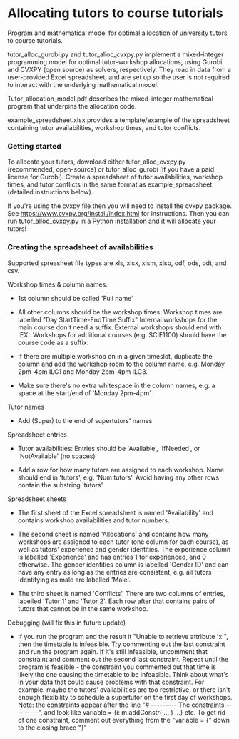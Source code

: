 # Allocating tutors to course tutorials
Program and mathematical model for optimal allocation of university tutors to course tutorials.

tutor_alloc_gurobi.py and tutor_alloc_cvxpy.py implement a mixed-integer programming model for optimal tutor-workshop allocations, using Gurobi and CVXPY (open source) as solvers, respectively.
They read in data from a user-provided Excel spreadsheet, and are set up so the user is not required to interact with the underlying mathematical model.

Tutor_allocation_model.pdf describes the mixed-integer mathematical program that underpins the allocation code.

example_spreadsheet.xlsx provides a template/example of the spreadsheet containing tutor availabilities, workshop times, and tutor conflicts.

### Getting started
To allocate your tutors, download either tutor_alloc_cvxpy.py (recommended, open-source) or tutor_alloc_gurobi (if you have a paid license for Gurobi). Create a spreadsheet of tutor availabilities, workshop times, and tutor conflicts in the same format as example_spreadsheet (detailed instructions below).

If you're using the cvxpy file then you will need to install the cvxpy package. See https://www.cvxpy.org/install/index.html for instructions.
Then you can run tutor_alloc_cvxpy.py in a Python installation and it will allocate your tutors!

### Creating the spreadsheet of availabilities
Supported spreasheet file types are xls, xlsx, xlsm, xlsb, odf, ods, odt, and csv.

Workshop times & column names:
  -   1st column should be called 'Full name'
  -   All other columns should be the workshop times. Workshop times are labelled "Day StartTime-EndTime Suffix"
      Internal workshops for the main course don't need a suffix. External workshops should end with 'EX'.
      Workshops for additional courses (e.g. SCIE1100) should have the course code as a suffix.

  -   If there are multiple workshop on in a given timeslot, duplicate the column and add the workshop room to the
      column name, e.g. Monday 2pm-4pm ILC1 and Monday 2pm-4pm ILC3.

  -   Make sure there's no extra whitespace in the column names, e.g. a space at the start/end of 'Monday 2pm-4pm'

Tutor names
  -   Add (Super) to the end of supertutors' names

Spreadsheet entries
  -   Tutor availabilities: Entries should be 'Available', 'IfNeeded', or 'NotAvailable' (no spaces)

  -   Add a row for how many tutors are assigned to each workshop. Name should end in 'tutors', e.g. 'Num tutors'.
      Avoid having any other rows contain the substring 'tutors'.

Spreadsheet sheets
  -   The first sheet of the Excel spreadsheet is named 'Availability' and contains
      workshop availabilities and tutor numbers.
      
  -   The second sheet is named 'Allocations' and contains how many workshops are assigned to each tutor
      (one column for each course), as well as tutors' experience and gender identities.
      The experience column is labelled 'Experience' and has entries 1 for experienced, and 0 otherwise.
      The gender identities column is labelled 'Gender ID' and can have any entry as long as the entries are
      consistent, e.g. all tutors identifying as male are labelled 'Male'. 

  -   The third sheet is named 'Conflicts'. There are two columns of entries, labelled 'Tutor 1' and 'Tutor 2'.
      Each row after that contains pairs of tutors that cannot be in the same workshop.

Debugging (will fix this in future update)
  -   If you run the program and the result it "Unable to retrieve attribute 'x'", then the timetable is infeasible.
      Try commenting out the last constraint and run the program again. If it's still infeasible, uncomment that
      constraint and comment out the second last constraint. Repeat until the program is feasible - the constraint you
      commented out that time is likely the one causing the timetable to be infeasible. Think about what's in your
      data that could cause problems with that constraint. For example, maybe the tutors' availabilities are too
      restrictive, or there isn't enough flexibility to schedule a supertutor on the first day of workshops.
      Note: the constraints appear after the line "# --------- The constraints ---------", and look like
      variable = {i: m.addConstr( ... ) ...} etc. To get rid of one constraint, comment out everything from the
      "variable = {" down to the closing brace "}"
